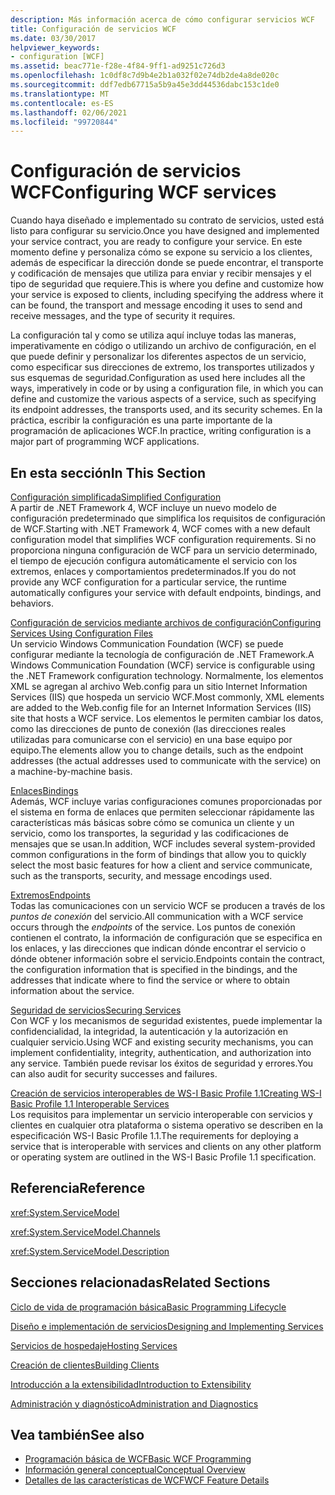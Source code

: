 ```yaml
---
description: Más información acerca de cómo configurar servicios WCF
title: Configuración de servicios WCF
ms.date: 03/30/2017
helpviewer_keywords:
- configuration [WCF]
ms.assetid: beac771e-f28e-4f84-9ff1-ad9251c726d3
ms.openlocfilehash: 1c0df8c7d9b4e2b1a032f02e74db2de4a8de020c
ms.sourcegitcommit: ddf7edb67715a5b9a45e3dd44536dabc153c1de0
ms.translationtype: MT
ms.contentlocale: es-ES
ms.lasthandoff: 02/06/2021
ms.locfileid: "99720844"
---
```

# <a name="configuring-wcf-services"></a><span data-ttu-id="c187f-103">Configuración de servicios WCF</span><span class="sxs-lookup"><span data-stu-id="c187f-103">Configuring WCF services</span></span>

<span data-ttu-id="c187f-104">Cuando haya diseñado e implementado su contrato de servicios, usted está listo para configurar su servicio.</span><span class="sxs-lookup"><span data-stu-id="c187f-104">Once you have designed and implemented your service contract, you are ready to configure your service.</span></span> <span data-ttu-id="c187f-105">En este momento define y personaliza cómo se expone su servicio a los clientes, además de especificar la dirección donde se puede encontrar, el transporte y codificación de mensajes que utiliza para enviar y recibir mensajes y el tipo de seguridad que requiere.</span><span class="sxs-lookup"><span data-stu-id="c187f-105">This is where you define and customize how your service is exposed to clients, including specifying the address where it can be found, the transport and message encoding it uses to send and receive messages, and the type of security it requires.</span></span>  
  
 <span data-ttu-id="c187f-106">La configuración tal y como se utiliza aquí incluye todas las maneras, imperativamente en código o utilizando un archivo de configuración, en el que puede definir y personalizar los diferentes aspectos de un servicio, como especificar sus direcciones de extremo, los transportes utilizados y sus esquemas de seguridad.</span><span class="sxs-lookup"><span data-stu-id="c187f-106">Configuration as used here includes all the ways, imperatively in code or by using a configuration file, in which you can define and customize the various aspects of a service, such as specifying its endpoint addresses, the transports used, and its security schemes.</span></span> <span data-ttu-id="c187f-107">En la práctica, escribir la configuración es una parte importante de la programación de aplicaciones WCF.</span><span class="sxs-lookup"><span data-stu-id="c187f-107">In practice, writing configuration is a major part of programming WCF applications.</span></span>  
  
## <a name="in-this-section"></a><span data-ttu-id="c187f-108">En esta sección</span><span class="sxs-lookup"><span data-stu-id="c187f-108">In This Section</span></span>  

 [<span data-ttu-id="c187f-109">Configuración simplificada</span><span class="sxs-lookup"><span data-stu-id="c187f-109">Simplified Configuration</span></span>](simplified-configuration.md)  
 <span data-ttu-id="c187f-110">A partir de .NET Framework 4, WCF incluye un nuevo modelo de configuración predeterminado que simplifica los requisitos de configuración de WCF.</span><span class="sxs-lookup"><span data-stu-id="c187f-110">Starting with .NET Framework 4, WCF comes with a new default configuration model that simplifies WCF configuration requirements.</span></span> <span data-ttu-id="c187f-111">Si no proporciona ninguna configuración de WCF para un servicio determinado, el tiempo de ejecución configura automáticamente el servicio con los extremos, enlaces y comportamientos predeterminados.</span><span class="sxs-lookup"><span data-stu-id="c187f-111">If you do not provide any WCF configuration for a particular service, the runtime automatically configures your service with default endpoints, bindings, and behaviors.</span></span>  
  
 [<span data-ttu-id="c187f-112">Configuración de servicios mediante archivos de configuración</span><span class="sxs-lookup"><span data-stu-id="c187f-112">Configuring Services Using Configuration Files</span></span>](configuring-services-using-configuration-files.md)  
 <span data-ttu-id="c187f-113">Un servicio Windows Communication Foundation (WCF) se puede configurar mediante la tecnología de configuración de .NET Framework.</span><span class="sxs-lookup"><span data-stu-id="c187f-113">A Windows Communication Foundation (WCF) service is configurable using the .NET Framework configuration technology.</span></span> <span data-ttu-id="c187f-114">Normalmente, los elementos XML se agregan al archivo Web.config para un sitio Internet Information Services (IIS) que hospeda un servicio WCF.</span><span class="sxs-lookup"><span data-stu-id="c187f-114">Most commonly, XML elements are added to the Web.config file for an Internet Information Services (IIS) site that hosts a WCF service.</span></span> <span data-ttu-id="c187f-115">Los elementos le permiten cambiar los datos, como las direcciones de punto de conexión (las direcciones reales utilizadas para comunicarse con el servicio) en una base equipo por equipo.</span><span class="sxs-lookup"><span data-stu-id="c187f-115">The elements allow you to change details, such as the endpoint addresses (the actual addresses used to communicate with the service) on a machine-by-machine basis.</span></span>  
  
 [<span data-ttu-id="c187f-116">Enlaces</span><span class="sxs-lookup"><span data-stu-id="c187f-116">Bindings</span></span>](bindings.md)  
 <span data-ttu-id="c187f-117">Además, WCF incluye varias configuraciones comunes proporcionadas por el sistema en forma de enlaces que permiten seleccionar rápidamente las características más básicas sobre cómo se comunica un cliente y un servicio, como los transportes, la seguridad y las codificaciones de mensajes que se usan.</span><span class="sxs-lookup"><span data-stu-id="c187f-117">In addition, WCF includes several system-provided common configurations in the form of bindings that allow you to quickly select the most basic features for how a client and service communicate, such as the transports, security, and message encodings used.</span></span>  
  
 [<span data-ttu-id="c187f-118">Extremos</span><span class="sxs-lookup"><span data-stu-id="c187f-118">Endpoints</span></span>](endpoints.md)  
 <span data-ttu-id="c187f-119">Todas las comunicaciones con un servicio WCF se producen a través de los *puntos de conexión* del servicio.</span><span class="sxs-lookup"><span data-stu-id="c187f-119">All communication with a WCF service occurs through the *endpoints* of the service.</span></span> <span data-ttu-id="c187f-120">Los puntos de conexión contienen el contrato, la información de configuración que se especifica en los enlaces, y las direcciones que indican dónde encontrar el servicio o dónde obtener información sobre el servicio.</span><span class="sxs-lookup"><span data-stu-id="c187f-120">Endpoints contain the contract, the configuration information that is specified in the bindings, and the addresses that indicate where to find the service or where to obtain information about the service.</span></span>  
  
 [<span data-ttu-id="c187f-121">Seguridad de servicios</span><span class="sxs-lookup"><span data-stu-id="c187f-121">Securing Services</span></span>](securing-services.md)  
 <span data-ttu-id="c187f-122">Con WCF y los mecanismos de seguridad existentes, puede implementar la confidencialidad, la integridad, la autenticación y la autorización en cualquier servicio.</span><span class="sxs-lookup"><span data-stu-id="c187f-122">Using WCF and existing security mechanisms, you can implement confidentiality, integrity, authentication, and authorization into any service.</span></span> <span data-ttu-id="c187f-123">También puede revisar los éxitos de seguridad y errores.</span><span class="sxs-lookup"><span data-stu-id="c187f-123">You can also audit for security successes and failures.</span></span>  
  
 [<span data-ttu-id="c187f-124">Creación de servicios interoperables de WS-I Basic Profile 1.1</span><span class="sxs-lookup"><span data-stu-id="c187f-124">Creating WS-I Basic Profile 1.1 Interoperable Services</span></span>](./creating-ws-i-basic-profile-1-1-interoperable-services.md)  
 <span data-ttu-id="c187f-125">Los requisitos para implementar un servicio interoperable con servicios y clientes en cualquier otra plataforma o sistema operativo se describen en la especificación WS-I Basic Profile 1.1.</span><span class="sxs-lookup"><span data-stu-id="c187f-125">The requirements for deploying a service that is interoperable with services and clients on any other platform or operating system are outlined in the WS-I Basic Profile 1.1 specification.</span></span>  
  
## <a name="reference"></a><span data-ttu-id="c187f-126">Referencia</span><span class="sxs-lookup"><span data-stu-id="c187f-126">Reference</span></span>  

 <xref:System.ServiceModel>  
  
 <xref:System.ServiceModel.Channels>  
  
 <xref:System.ServiceModel.Description>  
  
## <a name="related-sections"></a><span data-ttu-id="c187f-127">Secciones relacionadas</span><span class="sxs-lookup"><span data-stu-id="c187f-127">Related Sections</span></span>  

 [<span data-ttu-id="c187f-128">Ciclo de vida de programación básica</span><span class="sxs-lookup"><span data-stu-id="c187f-128">Basic Programming Lifecycle</span></span>](basic-programming-lifecycle.md)  
  
 [<span data-ttu-id="c187f-129">Diseño e implementación de servicios</span><span class="sxs-lookup"><span data-stu-id="c187f-129">Designing and Implementing Services</span></span>](designing-and-implementing-services.md)  
  
 [<span data-ttu-id="c187f-130">Servicios de hospedaje</span><span class="sxs-lookup"><span data-stu-id="c187f-130">Hosting Services</span></span>](hosting-services.md)  
  
 [<span data-ttu-id="c187f-131">Creación de clientes</span><span class="sxs-lookup"><span data-stu-id="c187f-131">Building Clients</span></span>](building-clients.md)  
  
 [<span data-ttu-id="c187f-132">Introducción a la extensibilidad</span><span class="sxs-lookup"><span data-stu-id="c187f-132">Introduction to Extensibility</span></span>](introduction-to-extensibility.md)  
  
 [<span data-ttu-id="c187f-133">Administración y diagnóstico</span><span class="sxs-lookup"><span data-stu-id="c187f-133">Administration and Diagnostics</span></span>](./diagnostics/index.md)  
  
## <a name="see-also"></a><span data-ttu-id="c187f-134">Vea también</span><span class="sxs-lookup"><span data-stu-id="c187f-134">See also</span></span>

- [<span data-ttu-id="c187f-135">Programación básica de WCF</span><span class="sxs-lookup"><span data-stu-id="c187f-135">Basic WCF Programming</span></span>](basic-wcf-programming.md)
- [<span data-ttu-id="c187f-136">Información general conceptual</span><span class="sxs-lookup"><span data-stu-id="c187f-136">Conceptual Overview</span></span>](conceptual-overview.md)
- [<span data-ttu-id="c187f-137">Detalles de las características de WCF</span><span class="sxs-lookup"><span data-stu-id="c187f-137">WCF Feature Details</span></span>](./feature-details/index.md)
